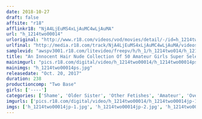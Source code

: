 ```yaml
---
date: 2018-10-27
draft: false
affsite: "r18"
afflinkr18: "NjA4LjEuMS4xLjAuMC4wLjAuMA"
url: "h_1214two00014"
urloriginal: "http://www.r18.com/videos/vod/movies/detail/-/id=h_1214two00014"
urlfinal: "http://media.r18.com/track/NjA4LjEuMS4xLjAuMC4wLjAuMA/videos/vod/movies/detail/-/id=h_1214two00014"
samplevid: "awspv3001.r18.com/litevideo/freepv/h/h_1/h_1214two014/h_1214two014_dmb_w.mp4"
title: "An Innocent Hair Nude Collection Of 50 Amateur Girls Super Select 4 Hours"
mainimgurl: "pics.r18.com/digital/video/h_1214two00014/h_1214two00014ps.jpg"
mainimgs: "h_1214two00014ps.jpg"
releasedate: "Oct. 20, 2017"
duration: 238
productioncomp: "Two Base"
girls: ['----']
categories: ['Shame', 'Older Sister', 'Other Fetishes', 'Amateur', 'Over 4 Hours', 'Hi-Def']
imgurls: ['pics.r18.com/digital/video/h_1214two00014/h_1214two00014jp-1.jpg', 'pics.r18.com/digital/video/h_1214two00014/h_1214two00014jp-2.jpg', 'pics.r18.com/digital/video/h_1214two00014/h_1214two00014jp-3.jpg', 'pics.r18.com/digital/video/h_1214two00014/h_1214two00014jp-4.jpg', 'pics.r18.com/digital/video/h_1214two00014/h_1214two00014jp-5.jpg', 'pics.r18.com/digital/video/h_1214two00014/h_1214two00014jp-6.jpg', 'pics.r18.com/digital/video/h_1214two00014/h_1214two00014jp-7.jpg', 'pics.r18.com/digital/video/h_1214two00014/h_1214two00014jp-8.jpg', 'pics.r18.com/digital/video/h_1214two00014/h_1214two00014jp-9.jpg', 'pics.r18.com/digital/video/h_1214two00014/h_1214two00014jp-10.jpg', 'pics.r18.com/digital/video/h_1214two00014/h_1214two00014jp-11.jpg', 'pics.r18.com/digital/video/h_1214two00014/h_1214two00014jp-12.jpg', 'pics.r18.com/digital/video/h_1214two00014/h_1214two00014jp-13.jpg', 'pics.r18.com/digital/video/h_1214two00014/h_1214two00014jp-14.jpg', 'pics.r18.com/digital/video/h_1214two00014/h_1214two00014jp-15.jpg', 'pics.r18.com/digital/video/h_1214two00014/h_1214two00014jp-16.jpg', 'pics.r18.com/digital/video/h_1214two00014/h_1214two00014jp-17.jpg', 'pics.r18.com/digital/video/h_1214two00014/h_1214two00014jp-18.jpg', 'pics.r18.com/digital/video/h_1214two00014/h_1214two00014jp-19.jpg', 'pics.r18.com/digital/video/h_1214two00014/h_1214two00014jp-20.jpg']
imgs: ['h_1214two00014jp-1.jpg', 'h_1214two00014jp-2.jpg', 'h_1214two00014jp-3.jpg', 'h_1214two00014jp-4.jpg', 'h_1214two00014jp-5.jpg', 'h_1214two00014jp-6.jpg', 'h_1214two00014jp-7.jpg', 'h_1214two00014jp-8.jpg', 'h_1214two00014jp-9.jpg', 'h_1214two00014jp-10.jpg', 'h_1214two00014jp-11.jpg', 'h_1214two00014jp-12.jpg', 'h_1214two00014jp-13.jpg', 'h_1214two00014jp-14.jpg', 'h_1214two00014jp-15.jpg', 'h_1214two00014jp-16.jpg', 'h_1214two00014jp-17.jpg', 'h_1214two00014jp-18.jpg', 'h_1214two00014jp-19.jpg', 'h_1214two00014jp-20.jpg']
---
```

